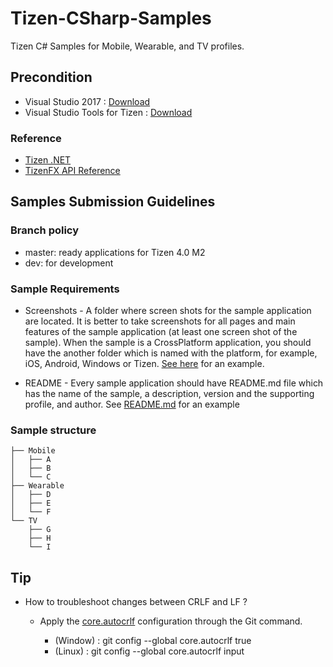 # Tizen-CSharp-Samples
Tizen C# Samples for Mobile, Wearable, and TV profiles.

## Precondition
* Visual Studio 2017 : [Download](https://www.visualstudio.com/downloads/)
* Visual Studio Tools for Tizen : [Download](https://developer.tizen.org/development/visual-studio-tools-tizen/installing-visual-studio-tools-tizen)

### Reference
* [Tizen .NET](https://developer.tizen.org/development/api-reference/.net-application)
* [TizenFX API Reference](https://developer.tizen.org/dev-guide/csapi/index.html)

## Samples Submission Guidelines

### Branch policy
* master: ready applications for Tizen 4.0 M2
* dev: for development

### Sample Requirements
* Screenshots - A folder where screen shots for the sample application are located. It is better to take screenshots for all pages and main features of the sample application (at least one screen shot of the sample). When the sample is a CrossPlatform application, you should have the another folder which is named with the platform, for example, iOS, Android, Windows or Tizen. [See here](https://github.com/Samsung/Tizen-CSharp-Samples/tree/dev/TV/Gallery/Screenshots/) for an example.
 
* README - Every sample application should have README.md file which has the name of the sample, a description, version and the supporting profile, and author. See [README.md](https://github.com/Samsung/Tizen-CSharp-Samples/blob/dev/TV/Gallery/README.md) for an example


### Sample structure
```
├── Mobile
│   ├── A
│   ├── B
│   └── C
├── Wearable
│   ├── D
│   ├── E
│   └── F
└── TV
    ├── G
    ├── H
    └── I
```


## Tip
 * How to troubleshoot changes between CRLF and LF ?
   * Apply the [core.autocrlf](https://help.github.com/articles/dealing-with-line-endings/) configuration through the Git command.
    
     * (Window) : git config --global core.autocrlf true
     * (Linux) : git config --global core.autocrlf input